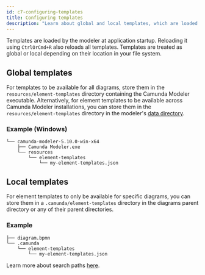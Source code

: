 ```yaml
---
id: c7-configuring-templates
title: Configuring templates
description: "Learn about global and local templates, which are loaded by the modeler at application startup."
---
```


Templates are loaded by the modeler at application startup. Reloading it using `CtrlOrCmd+R` also reloads all templates. Templates are treated as global or local depending on their location in your file system.

## Global templates

For templates to be available for all diagrams, store them in the `resources/element-templates` directory containing the Camunda Modeler executable. Alternatively, for element templates to be available across Camunda Modeler installations, you can store them in the `resources/element-templates` directory in the modeler's [data directory](../../../search-paths#user-data-directory).

### Example (Windows)

```
└── camunda-modeler-5.10.0-win-x64
    ├── Camunda Modeler.exe
    └── resources
        └── element-templates
            └── my-element-templates.json
```

## Local templates

For element templates to only be available for specific diagrams, you can store them in a `.camunda/element-templates` directory in the diagrams parent directory or any of their parent directories.

### Example

```
├── diagram.bpmn
└── .camunda
    └── element-templates
        └── my-element-templates.json
```

Learn more about search paths [here](../../../search-paths).
